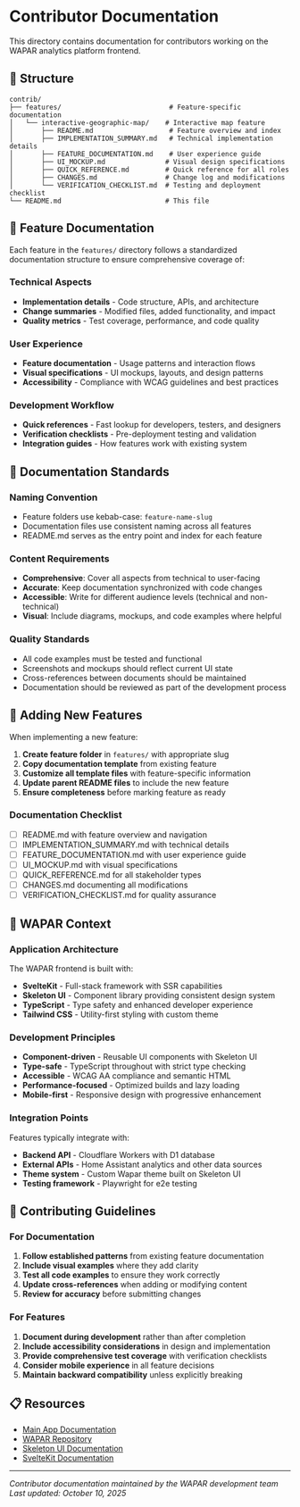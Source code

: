 # Contributor Documentation

This directory contains documentation for contributors working on the WAPAR analytics platform frontend.

## 📁 Structure

```
contrib/
├── features/                           # Feature-specific documentation
│   └── interactive-geographic-map/    # Interactive map feature
│       ├── README.md                   # Feature overview and index
│       ├── IMPLEMENTATION_SUMMARY.md   # Technical implementation details
│       ├── FEATURE_DOCUMENTATION.md    # User experience guide
│       ├── UI_MOCKUP.md               # Visual design specifications
│       ├── QUICK_REFERENCE.md         # Quick reference for all roles
│       ├── CHANGES.md                 # Change log and modifications
│       └── VERIFICATION_CHECKLIST.md  # Testing and deployment checklist
└── README.md                          # This file
```

## 🎯 Feature Documentation

Each feature in the `features/` directory follows a standardized documentation structure to ensure comprehensive coverage of:

### Technical Aspects

- **Implementation details** - Code structure, APIs, and architecture
- **Change summaries** - Modified files, added functionality, and impact
- **Quality metrics** - Test coverage, performance, and code quality

### User Experience

- **Feature documentation** - Usage patterns and interaction flows
- **Visual specifications** - UI mockups, layouts, and design patterns
- **Accessibility** - Compliance with WCAG guidelines and best practices

### Development Workflow

- **Quick references** - Fast lookup for developers, testers, and designers
- **Verification checklists** - Pre-deployment testing and validation
- **Integration guides** - How features work with existing system

## 📖 Documentation Standards

### Naming Convention

- Feature folders use kebab-case: `feature-name-slug`
- Documentation files use consistent naming across all features
- README.md serves as the entry point and index for each feature

### Content Requirements

- **Comprehensive**: Cover all aspects from technical to user-facing
- **Accurate**: Keep documentation synchronized with code changes
- **Accessible**: Write for different audience levels (technical and non-technical)
- **Visual**: Include diagrams, mockups, and code examples where helpful

### Quality Standards

- All code examples must be tested and functional
- Screenshots and mockups should reflect current UI state
- Cross-references between documents should be maintained
- Documentation should be reviewed as part of the development process

## 🔧 Adding New Features

When implementing a new feature:

1. **Create feature folder** in `features/` with appropriate slug
2. **Copy documentation template** from existing feature
3. **Customize all template files** with feature-specific information
4. **Update parent README files** to include the new feature
5. **Ensure completeness** before marking feature as ready

### Documentation Checklist

- [ ] README.md with feature overview and navigation
- [ ] IMPLEMENTATION_SUMMARY.md with technical details
- [ ] FEATURE_DOCUMENTATION.md with user experience guide
- [ ] UI_MOCKUP.md with visual specifications
- [ ] QUICK_REFERENCE.md for all stakeholder types
- [ ] CHANGES.md documenting all modifications
- [ ] VERIFICATION_CHECKLIST.md for quality assurance

## 🎨 WAPAR Context

### Application Architecture

The WAPAR frontend is built with:

- **SvelteKit** - Full-stack framework with SSR capabilities
- **Skeleton UI** - Component library providing consistent design system
- **TypeScript** - Type safety and enhanced developer experience
- **Tailwind CSS** - Utility-first styling with custom theme

### Development Principles

- **Component-driven** - Reusable UI components with Skeleton UI
- **Type-safe** - TypeScript throughout with strict type checking
- **Accessible** - WCAG AA compliance and semantic HTML
- **Performance-focused** - Optimized builds and lazy loading
- **Mobile-first** - Responsive design with progressive enhancement

### Integration Points

Features typically integrate with:

- **Backend API** - Cloudflare Workers with D1 database
- **External APIs** - Home Assistant analytics and other data sources
- **Theme system** - Custom Wapar theme built on Skeleton UI
- **Testing framework** - Playwright for e2e testing

## 🤝 Contributing Guidelines

### For Documentation

1. **Follow established patterns** from existing feature documentation
2. **Include visual examples** where they add clarity
3. **Test all code examples** to ensure they work correctly
4. **Update cross-references** when adding or modifying content
5. **Review for accuracy** before submitting changes

### For Features

1. **Document during development** rather than after completion
2. **Include accessibility considerations** in design and implementation
3. **Provide comprehensive test coverage** with verification checklists
4. **Consider mobile experience** in all feature decisions
5. **Maintain backward compatibility** unless explicitly breaking

## 📋 Resources

- [Main App Documentation](../README.md)
- [WAPAR Repository](https://github.com/mandarons/wapar)
- [Skeleton UI Documentation](https://www.skeleton.dev)
- [SvelteKit Documentation](https://kit.svelte.dev)

---

_Contributor documentation maintained by the WAPAR development team_
_Last updated: October 10, 2025_
